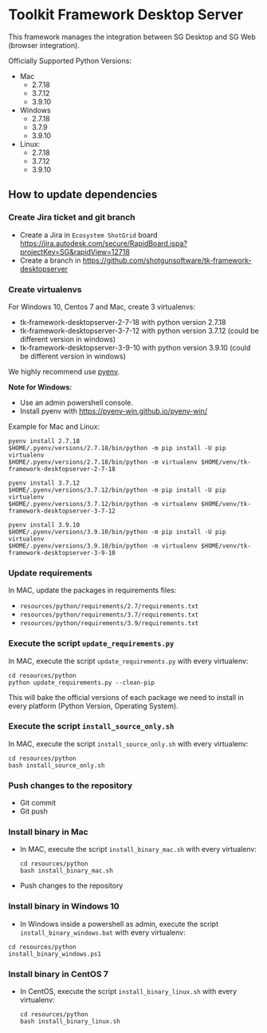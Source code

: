 # Toolkit Framework Desktop Server

This framework manages the integration between SG Desktop and SG Web 
(browser integration).

Officially Supported Python Versions:
- Mac 
  - 2.7.18
  - 3.7.12
  - 3.9.10
- Windows 
  - 2.7.18
  - 3.7.9
  - 3.9.10
- Linux: 
  - 2.7.18
  - 3.7.12
  - 3.9.10

## How to update dependencies

### Create Jira ticket and git branch

- Create a Jira in `Ecosystem ShotGrid` board https://jira.autodesk.com/secure/RapidBoard.jspa?projectKey=SG&rapidView=12718
- Create a branch in  https://github.com/shotgunsoftware/tk-framework-desktopserver

### Create virtualenvs

For Windows 10, Centos 7 and Mac, create 3 virtualenvs:
- tk-framework-desktopserver-2-7-18 with python version 2.7.18
- tk-framework-desktopserver-3-7-12 with python version 3.7.12 (could be different version in windows)
- tk-framework-desktopserver-3-9-10 with python version 3.9.10 (could be different version in windows)

We highly recommend use [pyenv](https://github.com/pyenv/pyenv).

**Note for Windows:** 
- Use an admin powershell console.
- Install pyenv with https://pyenv-win.github.io/pyenv-win/

Example for Mac and Linux:

```shell
pyenv install 2.7.18
$HOME/.pyenv/versions/2.7.18/bin/python -m pip install -U pip virtualenv
$HOME/.pyenv/versions/2.7.18/bin/python -m virtualenv $HOME/venv/tk-framework-desktopserver-2-7-18 
```

```shell
pyenv install 3.7.12
$HOME/.pyenv/versions/3.7.12/bin/python -m pip install -U pip virtualenv
$HOME/.pyenv/versions/3.7.12/bin/python -m virtualenv $HOME/venv/tk-framework-desktopserver-3-7-12 
```

```shell
pyenv install 3.9.10
$HOME/.pyenv/versions/3.9.10/bin/python -m pip install -U pip virtualenv
$HOME/.pyenv/versions/3.9.10/bin/python -m virtualenv $HOME/venv/tk-framework-desktopserver-3-9-10 
```
### Update requirements

In MAC, update the packages in requirements files:

- `resources/python/requirements/2.7/requirements.txt`
- `resources/python/requirements/3.7/requirements.txt`
- `resources/python/requirements/3.9/requirements.txt`

### Execute the script `update_requirements.py` 

In MAC, execute the script `update_requirements.py` with every virtualenv:

```shell
cd resources/python
python update_requirements.py --clean-pip
```

This will bake the official versions of each package we need to install in 
every platform (Python Version, Operating System).

### Execute the script `install_source_only.sh`

In MAC, execute the script `install_source_only.sh` with every virtualenv:

```shell
cd resources/python
bash install_source_only.sh
```

### Push changes to the repository

- Git commit
- Git push

### Install binary in Mac

- In MAC, execute the script `install_binary_mac.sh` with every virtualenv:
  ```shell
  cd resources/python
  bash install_binary_mac.sh
  ```

- Push changes to the repository

### Install binary in Windows 10

- In Windows inside a powershell as admin, execute the script `install_binary_windows.bat` with every virtualenv:

```shell
cd resources/python
install_binary_windows.ps1
```

### Install binary in CentOS 7

- In CentOS, execute the script `install_binary_linux.sh` with every virtualenv:
  ```shell
  cd resources/python
  bash install_binary_linux.sh
  ```